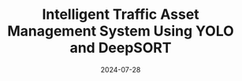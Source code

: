 ---
title:  Intelligent Traffic Asset Management System Using YOLO and DeepSORT
date: 2024-07-28
endDate: 2024-08-31
selected: false
cover: assets/images/project/2024/20240518_121320_47_ID357F.jpg
description: >-
    The Intelligent Traffic Asset Management System leverages advanced computer vision and deep learning technologies, such as YOLO for object detection and DeepSORT for multi-object tracking, to automatically detect, track, and match road signs and traffic assets. This system enables the automated recognition of traffic signs, enhances real-time tracking, and provides accurate data for efficient traffic management. The system integrates various components, including image pre-processing, object detection, feature extraction, tracking, and sign matching, to streamline traffic asset management for urban infrastructure and intelligent transportation systems.
tags: [Traffic Asset Management, Computer Vision, YOLO, DeepSORT, Deep Learning]
links: 
---